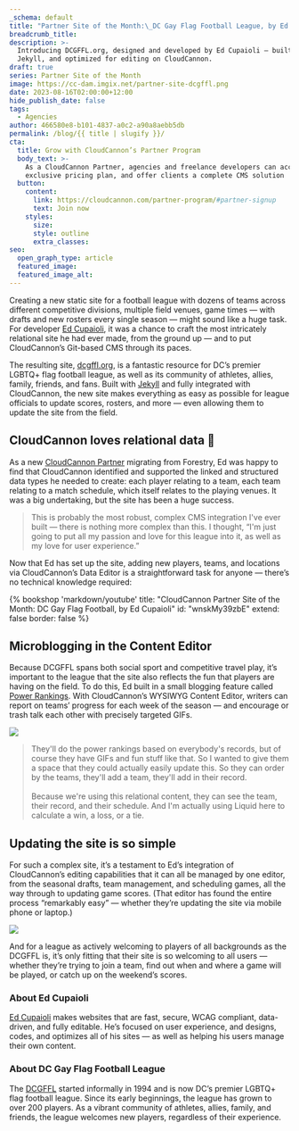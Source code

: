 ```yaml
---
_schema: default
title: "Partner Site of the Month:\_DC Gay Flag Football League, by Ed Cupaioli"
breadcrumb_title:
description: >-
  Introducing DCGFFL.org, designed and developed by Ed Cupaioli — built with
  Jekyll, and optimized for editing on CloudCannon.
draft: true
series: Partner Site of the Month
image: https://cc-dam.imgix.net/partner-site-dcgffl.png
date: 2023-08-16T02:00:00+12:00
hide_publish_date: false
tags:
  - Agencies
author: 466580e8-b101-4837-a0c2-a90a8aebb5db
permalink: /blog/{{ title | slugify }}/
cta:
  title: Grow with CloudCannon’s Partner Program
  body_text: >-
    As a CloudCannon Partner, agencies and freelance developers can access an
    exclusive pricing plan, and offer clients a complete CMS solution
  button:
    content:
      link: https://cloudcannon.com/partner-program/#partner-signup
      text: Join now
    styles:
      size:
      style: outline
      extra_classes:
seo:
  open_graph_type: article
  featured_image:
  featured_image_alt:
---
```

Creating a new static site for a football league with dozens of teams across different competitive divisions, multiple field venues, game times *—*&nbsp;with drafts and new rosters every single season — might sound like a huge task. For developer <a target="_blank" rel="noopener" href="https://edcupaioli.com/">Ed Cupaioli</a>, it was a chance to craft the most intricately relational site he had ever made, from the ground up — and to put CloudCannon’s Git-based CMS through its paces.

The resulting site, <a target="_blank" rel="noopener" href="https://www.dcgffl.org/">dcgffl.org</a>, is a fantastic resource for DC’s premier LGBTQ+ flag football league, as well as its community of athletes, allies, family, friends, and fans. Built with <a target="_blank" rel="noopener" href="https://cloudcannon.com/jekyll-cms/">Jekyll</a> and fully integrated with CloudCannon, the new site makes everything as easy as possible for league officials to update scores, rosters, and more — even allowing them to update the site from the field.

## CloudCannon loves relational data 🤝

As a new <a target="_blank" rel="noopener" href="https://cloudcannon.com/partner-program/">CloudCannon Partner</a> migrating from Forestry, Ed was happy to find that CloudCannon identified and supported the linked and structured data types he needed to create: each player relating to a team, each team relating to a match schedule, which itself relates to the playing venues. It was a big undertaking, but the site has been a huge success.

> This is probably the most robust, complex CMS integration I've ever built — there is nothing more complex than this. I thought, “I'm just going to put all my passion and love for this league into it, as well as my love for user experience.”

Now that Ed has set up the site, adding new players, teams, and locations via CloudCannon’s Data Editor is a straightforward task for anyone — there’s no technical knowledge required:

{% bookshop 'markdown/youtube' title: "CloudCannon Partner Site of the Month: DC Gay Flag Football, by Ed Cupaioli" id: "wnskMy39zbE" extend: false border: false %}

## Microblogging in the Content Editor

Because DCGFFL spans both social sport and competitive travel play, it’s important to the league that the site also reflects the fun that players are having on the field. To do this, Ed built in a small blogging feature called <a target="_blank" rel="noopener" href="https://www.dcgffl.org/power-rankings/">Power Rankings</a>. With CloudCannon’s WYSIWYG Content Editor, writers can report on teams’ progress for each week of the season — and encourage or trash talk each other with precisely targeted GIFs.

![](https://cc-dam.imgix.net/dcgffl-power-rankings-inset.png)

> They'll do the power rankings based on everybody's records, but of course they have GIFs and fun stuff like that. So I wanted to give them a space that they could actually easily update this. So they can order by the teams, they'll add a team, they'll add in their record.<br><br>Because we're using this relational content, they can see the team, their record, and their schedule. And I'm actually using Liquid here to calculate a win, a loss, or a tie.

## Updating the site is so simple

For such a complex site, it’s a testament to Ed’s integration of CloudCannon’s editing capabilities that it can all be managed by one editor, from the seasonal drafts, team management, and scheduling games, all the way through to updating game scores. (That editor has found the entire process “remarkably easy” — whether they’re updating the site via mobile phone or laptop.)

![](https://cc-dam.imgix.net/dcgffl-scoreboard-menu.png)

And for a league as actively welcoming to players of all backgrounds as the DCGFFL is, it’s only fitting that their site is so welcoming to all users — whether they’re trying to join a team, find out when and where a game will be played, or catch up on the weekend’s scores.

### About Ed Cupaioli

<a target="_blank" rel="noopener" href="https://edcupaioli.com/">Ed Cupaioli</a> makes websites that are fast, secure, WCAG compliant, data-driven, and fully editable. He’s focused on user experience, and designs, codes, and optimizes all of his sites — as well as helping his users manage their own content.

### About DC Gay Flag Football League

The <a target="_blank" rel="noopener" href="https://www.dcgffl.org/">DCGFFL</a> started informally in 1994 and is now DC’s premier LGBTQ+ flag football league. Since its early beginnings, the league has grown to over 200 players. As a vibrant community of athletes, allies, family, and friends, the league welcomes new players, regardless of their experience.